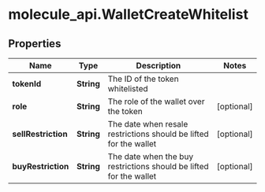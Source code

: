 # molecule_api.WalletCreateWhitelist

## Properties
Name | Type | Description | Notes
------------ | ------------- | ------------- | -------------
**tokenId** | **String** | The ID of the token whitelisted | 
**role** | **String** | The role of the wallet over the token | [optional] 
**sellRestriction** | **String** | The date when resale restrictions should be lifted for the wallet | [optional] 
**buyRestriction** | **String** | The date when the buy restrictions should be lifted for the wallet | [optional] 


